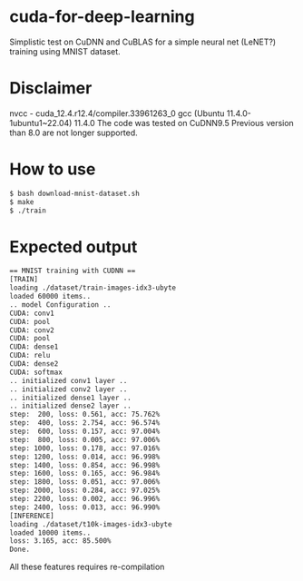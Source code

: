 # cuda-for-deep-learning
Simplistic test on CuDNN and CuBLAS for a simple neural net (LeNET?) training using MNIST dataset.

# Disclaimer

nvcc - cuda_12.4.r12.4/compiler.33961263_0
gcc (Ubuntu 11.4.0-1ubuntu1~22.04) 11.4.0
The code was tested on CuDNN9.5
Previous version than 8.0 are not longer supported.

# How to use

```bash
$ bash download-mnist-dataset.sh
$ make
$ ./train
```

# Expected output
```bash
== MNIST training with CUDNN ==
[TRAIN]
loading ./dataset/train-images-idx3-ubyte
loaded 60000 items..
.. model Configuration ..
CUDA: conv1
CUDA: pool
CUDA: conv2
CUDA: pool
CUDA: dense1
CUDA: relu
CUDA: dense2
CUDA: softmax
.. initialized conv1 layer ..
.. initialized conv2 layer ..
.. initialized dense1 layer ..
.. initialized dense2 layer ..
step:  200, loss: 0.561, acc: 75.762%
step:  400, loss: 2.754, acc: 96.574%
step:  600, loss: 0.157, acc: 97.004%
step:  800, loss: 0.005, acc: 97.006%
step: 1000, loss: 0.178, acc: 97.016%
step: 1200, loss: 0.014, acc: 96.998%
step: 1400, loss: 0.854, acc: 96.998%
step: 1600, loss: 0.165, acc: 96.984%
step: 1800, loss: 0.051, acc: 97.006%
step: 2000, loss: 0.284, acc: 97.025%
step: 2200, loss: 0.002, acc: 96.996%
step: 2400, loss: 0.013, acc: 96.990%
[INFERENCE]
loading ./dataset/t10k-images-idx3-ubyte
loaded 10000 items..
loss: 3.165, acc: 85.500%
Done.
```


All these features requires re-compilation
